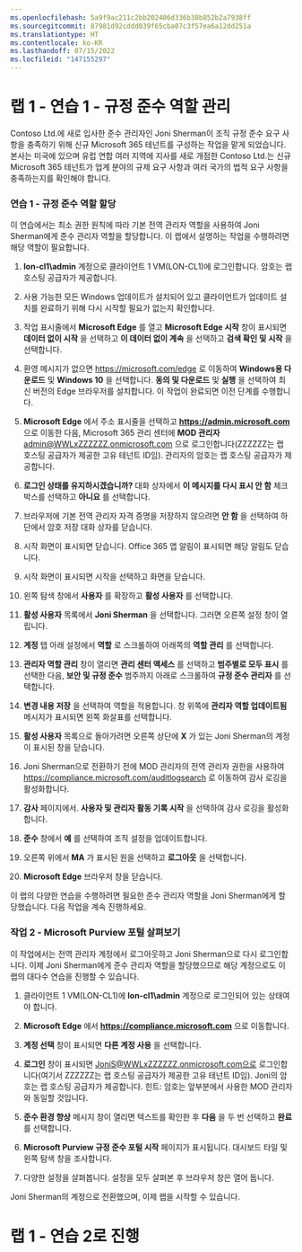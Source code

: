 ```yaml
---
ms.openlocfilehash: 5a9f9ac211c2bb202406d336b38b852b2a7938ff
ms.sourcegitcommit: 87981d92cddd039f65cba07c3f57ea6a12dd251a
ms.translationtype: HT
ms.contentlocale: ko-KR
ms.lasthandoff: 07/15/2022
ms.locfileid: "147155297"
---
```

# <a name="lab-1---exercise-1---manage-compliance-roles"></a>랩 1 - 연습 1 - 규정 준수 역할 관리

Contoso Ltd.에 새로 입사한 준수 관리자인 Joni Sherman이 조직 규정 준수 요구 사항을 충족하기 위해 신규 Microsoft 365 테넌트를 구성하는 작업을 맡게 되었습니다. 본사는 미국에 있으며 유럽 연합 여러 지역에 지사를 새로 개점한 Contoso Ltd.는 신규 Microsoft 365 테넌트가 업계 분야의 규제 요구 사항과 여러 국가의 법적 요구 사항을 충족하는지를 확인해야 합니다.

### <a name="task-1--assign-compliance-roles"></a>연습 1 - 규정 준수 역할 할당

이 연습에서는 최소 권한 원칙에 따라 기본 전역 관리자 역할을 사용하여 Joni Sherman에게 준수 관리자 역할을 할당합니다. 이 랩에서 설명하는 작업을 수행하려면 해당 역할이 필요합니다.

1. **lon-cl1\admin** 계정으로 클라이언트 1 VM(LON-CL1)에 로그인합니다. 암호는 랩 호스팅 공급자가 제공합니다.

1. 사용 가능한 모든 Windows 업데이트가 설치되어 있고 클라이언트가 업데이트 설치를 완료하기 위해 다시 시작할 필요가 없는지 확인합니다.

    [//]: <> (최신 OS 업데이트를 설치하면 이 랩을 수행하는 데 필요한 새 Chromium 버전으로 Edge 브라우저도 업데이트됩니다.)

1. 작업 표시줄에서 **Microsoft Edge** 를 열고 **Microsoft Edge 시작** 창이 표시되면 **데이터 없이 시작** 을 선택하고 **이 데이터 없이 계속** 을 선택하고 **검색 확인 및 시작** 을 선택합니다.

1. 환영 메시지가 없으면 https://microsoft.com/edge 로 이동하여 **Windows용 다운로드** 및 **Windows 10** 을 선택합니다. **동의 및 다운로드** 및 **실행** 을 선택하여 최신 버전의 Edge 브라우저를 설치합니다. 이 작업이 완료되면 이전 단계를 수행합니다.

1. **Microsoft Edge** 에서 주소 표시줄을 선택하고 **https://admin.microsoft.com** 으로 이동한 다음, Microsoft 365 관리 센터에 **MOD 관리자** admin@WWLxZZZZZZ.onmicrosoft.com 으로 로그인합니다(ZZZZZZ는 랩 호스팅 공급자가 제공한 고유 테넌트 ID임). 관리자의 암호는 랩 호스팅 공급자가 제공합니다.

1. **로그인 상태를 유지하시겠습니까?** 대화 상자에서 **이 메시지를 다시 표시 안 함** 체크박스를 선택하고 **아니요** 를 선택합니다.

1. 브라우저에 기본 전역 관리자 자격 증명을 저장하지 않으려면 **안 함** 을 선택하여 하단에서 암호 저장 대화 상자를 닫습니다.

1. 시작 화면이 표시되면 닫습니다. Office 365 앱 알림이 표시되면 해당 알림도 닫습니다.

1. 시작 화면이 표시되면 시작을 선택하고 화면을 닫습니다.

1. 왼쪽 탐색 창에서 **사용자** 를 확장하고 **활성 사용자** 를 선택합니다.

1. **활성 사용자** 목록에서 **Joni Sherman** 을 선택합니다. 그러면 오른쪽 설정 창이 열립니다.

1.  **계정** 탭 아래 설정에서 **역할** 로 스크롤하여 아래쪽의 **역할 관리** 를 선택합니다.

1. **관리자 역할 관리** 창이 열리면 **관리 센터 액세스** 를 선택하고 **범주별로 모두 표시** 를 선택한 다음, **보안 및 규정 준수** 범주까지 아래로 스크롤하여 **규정 준수 관리자** 를 선택합니다.

1.  **변경 내용 저장** 을 선택하여 역할을 적용합니다. 창 위쪽에 **관리자 역할 업데이트됨** 메시지가 표시되면 왼쪽 화살표를 선택합니다.

1. **활성 사용자** 목록으로 돌아가려면 오른쪽 상단에 **X** 가 있는 Joni Sherman의 계정이 표시된 창을 닫습니다.

1. Joni Sherman으로 전환하기 전에 MOD 관리자의 전역 관리자 권한을 사용하여 https://compliance.microsoft.com/auditlogsearch 로 이동하여 감사 로깅을 활성화합니다.

1. **감사** 페이지에서. **사용자 및 관리자 활동 기록 시작** 을 선택하여 감사 로깅을 활성화합니다.

1. **준수** 창에서 **예** 를 선택하여 조직 설정을 업데이트합니다.

1. 오른쪽 위에서 **MA** 가 표시된 원을 선택하고 **로그아웃** 을 선택합니다.

1. **Microsoft Edge** 브라우저 창을 닫습니다.

이 랩의 다양한 연습을 수행하려면 필요한 준수 관리자 역할을 Joni Sherman에게 할당했습니다. 다음 작업을 계속 진행하세요.

### <a name="task-2--explore-the-microsoft-purview-portal"></a>작업 2 - Microsoft Purview 포털 살펴보기

이 작업에서는 전역 관리자 계정에서 로그아웃하고 Joni Sherman으로 다시 로그인합니다. 이제 Joni Sherman에게 준수 관리자 역할을 할당했으므로 해당 계정으로도 이 랩의 대다수 연습을 진행할 수 있습니다.

1. 클라이언트 1 VM(LON-CL1)에 **lon-cl1\admin** 계정으로 로그인되어 있는 상태여야 합니다. 

1. **Microsoft Edge** 에서 **https://compliance.microsoft.com** 으로 이동합니다.

1. **계정 선택** 창이 표시되면 **다른 계정 사용** 을 선택합니다.

1. **로그인** 창이 표시되면 JoniS@WWLxZZZZZZ.onmicrosoft.com으로 로그인합니다(여기서 ZZZZZZ는 랩 호스팅 공급자가 제공한 고유 테넌트 ID임).  Joni의 암호는 랩 호스팅 공급자가 제공합니다.  힌트: 암호는 앞부분에서 사용한 MOD 관리자와 동일할 것입니다.

1. **준수 환경 향상** 메시지 창이 열리면 텍스트를 확인한 후 **다음** 을 두 번 선택하고 **완료** 를 선택합니다. 

    [//]: <> (“준수 상태 개선”은 테스트 시나리오에서 uo를 표시하지 않았습니다. 마지막 단계를 제거하시겠습니까?)

1. **Microsoft Purview 규정 준수 포털 시작** 페이지가 표시됩니다. 대시보드 타일 및 왼쪽 탐색 창을 조사합니다.

1. 다양한 설정을 살펴봅니다. 설정을 모두 살펴본 후 브라우저 창은 열어 둡니다.

Joni Sherman의 계정으로 전환했으며, 이제 랩을 시작할 수 있습니다.

# <a name="proceed-to-lab-1---exercise-2"></a>랩 1 - 연습 2로 진행
